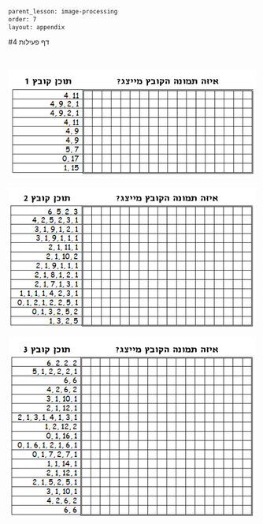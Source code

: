 ```
parent_lesson: image-processing
order: 7
layout: appendix
```

#דף פעילות 4


<br/>
<br/>

<div id="container" align="center">
  <img src="img19.png" title=""/>
</div>

<br/>
  
<div id="container" align="center">
  <img src="img20.png" title=""/>
</div>

<br/>

<div id="container" align="center">
  <img src="img21.png" title=""/>
</div>

